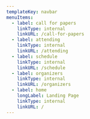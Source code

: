```yaml
---
templateKey: navbar
menuItems:
  - label: call for papers
    linkType: internal
    linkURL: /call-for-papers
  - label: attending
    linkType: internal
    linkURL: /attending
  - label: schedule
    linkType: internal
    linkURL: /schedule
  - label: organizers
    linkType: internal
    linkURL: /organizers
  - label: home
    longLabel: Landing Page
    linkType: internal
    linkURL: /
---
```


